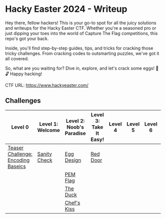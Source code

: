 # Hacky Easter 2024 - Writeup
Hey there, fellow hackers! This is your go-to spot for all the juicy solutions and writeups for the Hacky Easter CTF. Whether you're a seasoned pro or just dipping your toes into the world of Capture The Flag competitions, this repo's got your back.

Inside, you'll find step-by-step guides, tips, and tricks for cracking those tricky challenges. From cracking codes to outsmarting puzzles, we've got it all covered.

So, what are you waiting for? Dive in, explore, and let's crack some eggs! 🥚🔓 Happy hacking!

CTF URL: https://www.hackyeaster.com/ 

## Challenges
| Level 0 | Level 1: Welcome | Level 2: Noob's Paradise | Level 3: Take It Easy! | Level 4 | Level 5 | Level 6 | Level 7 | Level 8 | Level 9 |
| ------- | ------- | ------- | ------- | ------- | ------- | ------- | ------- | ------- | ------- |
|[Teaser Challenge: Encoding Baseics](<Level 0 - Teaser/README.md>)|[Sanity Check](<Level 1 - Welcome/Sanitiy Check/README.md>)|[Egg Design](<Level 2 - Noob's Paradise/Egg Design/README.md>)|[Red Door](<Level 3 - Level 3: Take It Easy!/Red Door/README.md>)|         |         |         |         |         |         |
|         |         |[PEM Flag](<Level 2 - Noob's Paradise/PEM Flag/README.md>)|         |         |         |         |         |         |         |
|         |         |[The Duck](<Level 2 - Noob's Paradise/The Duck/README.md>)|         |         |         |         |         |         |         |
|         |         |[Chef's Kiss](<Level 2 - Noob's Paradise/Chef's Kiss 👌/README.md>)|         |         |         |         |         |         |         |